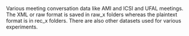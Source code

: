 Various meeting conversation data like AMI and ICSI and UFAL meetings. The XML or raw format is saved in raw_x folders whereas the plaintext format is in rec_x folders. There are also other datasets used for various experiments. 

